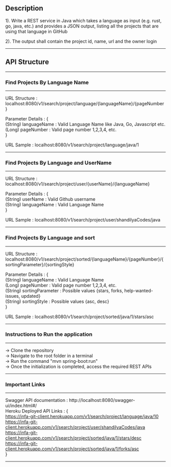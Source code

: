 ## **Description**

1). Write a REST service in Java which takes a language as input (e.g. rust, go, java, etc.) and provides a JSON output,
    listing all the projects that are using that language in GitHub
    
2). The output shall contain the project id, name, url and the owner login

---

## **API Structure**

---
### **Find Projects By Language Name**

---
URL Structure : localhost:8080/v1/search/project/language/{languageName}/{pageNumber}<br />

Parameter Details : {<br />
                        (String) languageName : Valid Language Name like Java, Go, Javascript etc.<br />
                        (Long) pageNumber : Valid page number 1,2,3,4, etc.<br />
                    }<br />

URL Sample : localhost:8080/v1/search/project/language/java/1<br />

---
### **Find Projects By Language and UserName**

---
URL Structure : localhost:8080/v1/search/project/user/{userName}/{languageName} <br />

Parameter Details : {<br />
                        (String) userName : Valid Github username <br />
                        (String) languageName : Valid Language Name<br />
                    }<br />

URL Sample : localhost:8080/v1/search/project/user/shandilyaCodes/java<br />

---
### **Find Projects By Language and sort**

---
URL Structure : localhost:8080/v1/search/project/sorted/{languageName}/{pageNumber}/{sortingParameter}/{sortingStyle}<br />

Parameter Details : {<br />
                        (String) languageName : Valid Language Name<br />
                        (Long) pageNumber : Valid page number 1,2,3,4, etc.<br />
                        (String) sortingParameter : Possible values {stars, forks, help-wanted-issues, updated}<br />
                        (String) sortingStyle : Possible values {asc, desc}<br />
                    }<br />
                    
URL Sample : localhost:8080/v1/search/project/sorted/java/1/stars/asc<br />

---
### **Instructions to Run the application**

---
-> Clone the repository<br />
-> Navigate to the root folder in a terminal<br />
-> Run the command "mvn spring-boot:run"<br />
-> Once the initialization is completed, access the required REST APIs <br />

---
### **Important Links**

---
Swagger API documentation : http://localhost:8080/swagger-ui/index.html#/<br />
Heroku Deployed API Links : { <br />
https://infa-git-client.herokuapp.com/v1/search/project/language/java/10 <br/>
https://infa-git-client.herokuapp.com/v1/search/project/user/shandilyaCodes/java <br/>
https://infa-git-client.herokuapp.com/v1/search/project/sorted/java/1/stars/desc <br/>
https://infa-git-client.herokuapp.com/v1/search/project/sorted/java/1/forks/asc <br/>
}<br />

---
